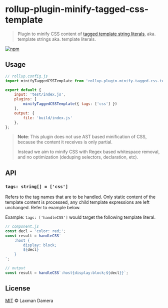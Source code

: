 # rollup-plugin-minify-tagged-css-template

> Plugin to minify CSS content of [tagged template string literals](https://developer.mozilla.org/en-US/docs/Web/JavaScript/Reference/Template_literals), aka. template strings aka. template literals.

[![npm](https://img.shields.io/npm/v/rollup-plugin-minify-tagged-css-template)](https://www.npmjs.com/package/rollup-plugin-minify-tagged-css-template)

## Usage

``` js
// rollup.config.js
import minifyTaggedCSSTemplate from 'rollup-plugin-minify-tagged-css-template';

export default {
	input: 'test/index.js',
	plugins: [
		minifyTaggedCSSTemplate({ tags: ['css'] })
	],
	output: {
		file: 'build/index.js'
	},
};
```

> **Note**: This plugin does not use AST based minification of CSS, because the content it receives is only partial.
>
> Instead we aim to minify CSS with Regex based whitespace removal, and no optimization (deduping selectors, declaration, etc).

## API

### `tags: string[] = ['css']`

Refers to the tag names that are to be handled. Only static content of the template content is processed, any child template expressions are left unchanged. Refer to example below.

Example: `tags: ['handleCSS']` would target the following template literal.

``` js
// component.js
const decl = 'color: red;';
const result = handleCSS`
	:host {
        display: block;
        ${decl}
	}
`;

// output
const result = handleCSS`:host{display:block;${decl}}`;
```

## License

[MIT](license) &copy; Laxman Damera
